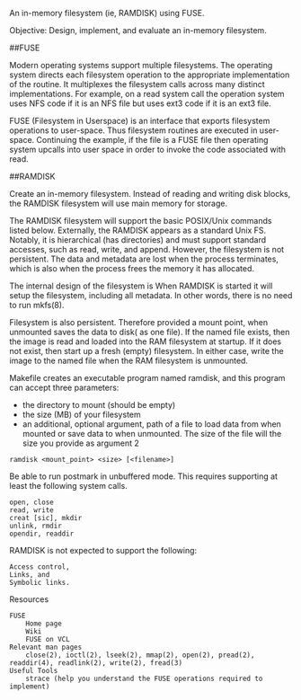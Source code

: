 An in-memory filesystem (ie, RAMDISK) using FUSE.

Objective: Design, implement, and evaluate an in-memory filesystem.

##FUSE

Modern operating systems support multiple filesystems. The operating system directs each filesystem operation to the appropriate implementation of the routine. It multiplexes the filesystem calls across many distinct implementations. For example, on a read system call the operation system uses NFS code if it is an NFS file but uses ext3 code if it is an ext3 file.

FUSE (Filesystem in Userspace) is an interface that exports filesystem operations to user-space. Thus filesystem routines are executed in user-space. Continuing the example, if the file is a FUSE file then operating system upcalls into user space in order to invoke the code associated with read.

##RAMDISK

Create an in-memory filesystem. Instead of reading and writing disk blocks, the RAMDISK filesystem will use main memory for storage. 

The RAMDISK filesystem will support the basic POSIX/Unix commands listed below. Externally, the RAMDISK appears as a standard Unix FS. Notably, it is hierarchical (has directories) and must support standard accesses, such as read, write, and append. However, the filesystem is not persistent. The data and metadata are lost when the process terminates, which is also when the process frees the memory it has allocated.

The internal design of the filesystem is When RAMDISK is started it will setup the filesystem, including all metadata. In other words, there is no need to run mkfs(8).

Filesystem is also persistent. Therefore provided a mount point, when unmounted saves the data to disk( as one file). If the named file exists, then the image is read and loaded into the RAM filesystem at startup. If it does not exist, then start up a fresh (empty) filesystem. In either case, write the image to the named file when the RAM filesystem is unmounted.

Makefile creates an executable program named ramdisk, and this program can accept three parameters: 
- the directory to mount (should be empty) 
- the size (MB) of your filesystem 
- an additional, optional argument, path of a file to load data from when mounted or save data to when unmounted. The size of the file will the size you provide as argument 2

`ramdisk <mount_point> <size> [<filename>] `

Be able to run postmark in unbuffered mode. This requires supporting at least the following system calls.

    open, close
    read, write
    creat [sic], mkdir
    unlink, rmdir
    opendir, readdir 

RAMDISK is not expected to support the following:

    Access control,
    Links, and
    Symbolic links.

Resources

    FUSE
        Home page
        Wiki
        FUSE on VCL 
    Relevant man pages
        close(2), ioctl(2), lseek(2), mmap(2), open(2), pread(2), readdir(4), readlink(2), write(2), fread(3) 
    Useful Tools
        strace (help you understand the FUSE operations required to implement) 

